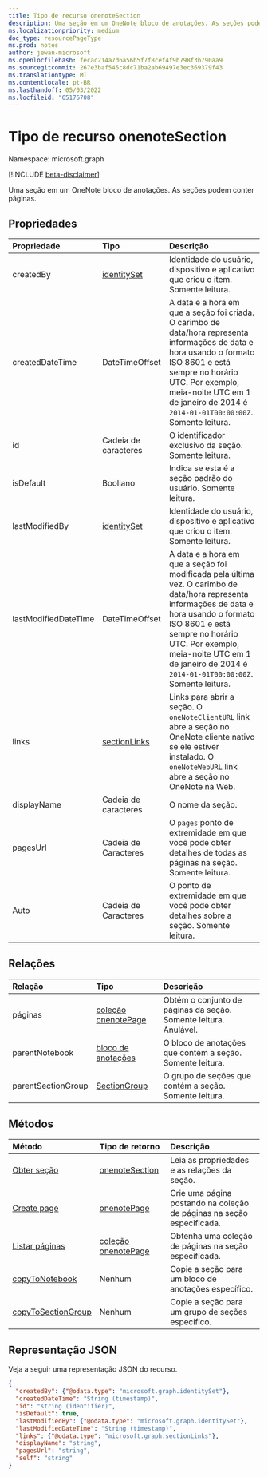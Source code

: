 ```yaml
---
title: Tipo de recurso onenoteSection
description: Uma seção em um OneNote bloco de anotações. As seções podem conter páginas.
ms.localizationpriority: medium
doc_type: resourcePageType
ms.prod: notes
author: jewan-microsoft
ms.openlocfilehash: fecac214a7d6a56b5f7f8cef4f9b798f3b790aa9
ms.sourcegitcommit: 267e3baf545c8dc71ba2ab69497e3ec369379f43
ms.translationtype: MT
ms.contentlocale: pt-BR
ms.lasthandoff: 05/03/2022
ms.locfileid: "65176708"
---
```

# <a name="onenotesection-resource-type"></a>Tipo de recurso onenoteSection

Namespace: microsoft.graph

[!INCLUDE [beta-disclaimer](../../includes/beta-disclaimer.md)]

Uma seção em um OneNote bloco de anotações. As seções podem conter páginas.

## <a name="properties"></a>Propriedades
| Propriedade     | Tipo   |Descrição|
|:---------------|:--------|:----------|
|createdBy|[identitySet](identityset.md)|Identidade do usuário, dispositivo e aplicativo que criou o item. Somente leitura.|
|createdDateTime|DateTimeOffset|A data e a hora em que a seção foi criada. O carimbo de data/hora representa informações de data e hora usando o formato ISO 8601 e está sempre no horário UTC. Por exemplo, meia-noite UTC em 1 de janeiro de 2014 é `2014-01-01T00:00:00Z`. Somente leitura.|
|id|Cadeia de caracteres|O identificador exclusivo da seção.  Somente leitura.|
|isDefault|Booliano|Indica se esta é a seção padrão do usuário. Somente leitura.|
|lastModifiedBy|[identitySet](identityset.md)|Identidade do usuário, dispositivo e aplicativo que criou o item. Somente leitura.|
|lastModifiedDateTime|DateTimeOffset|A data e a hora em que a seção foi modificada pela última vez. O carimbo de data/hora representa informações de data e hora usando o formato ISO 8601 e está sempre no horário UTC. Por exemplo, meia-noite UTC em 1 de janeiro de 2014 é `2014-01-01T00:00:00Z`. Somente leitura.|
|links|[sectionLinks](sectionlinks.md)|Links para abrir a seção. O `oneNoteClientURL` link abre a seção no OneNote cliente nativo se ele estiver instalado. O `oneNoteWebURL` link abre a seção no OneNote na Web.|
|displayName|Cadeia de caracteres|O nome da seção. |
|pagesUrl|Cadeia de Caracteres|O `pages` ponto de extremidade em que você pode obter detalhes de todas as páginas na seção. Somente leitura.|
|Auto|Cadeia de Caracteres|O ponto de extremidade em que você pode obter detalhes sobre a seção. Somente leitura.|

## <a name="relationships"></a>Relações
| Relação | Tipo   |Descrição|
|:---------------|:--------|:----------|
|páginas|[coleção onenotePage](onenotepage.md)|Obtém o conjunto de páginas da seção.  Somente leitura. Anulável.|
|parentNotebook|[bloco de anotações](notebook.md)|O bloco de anotações que contém a seção.  Somente leitura.|
|parentSectionGroup|[SectionGroup](sectiongroup.md)|O grupo de seções que contém a seção.  Somente leitura.|

## <a name="methods"></a>Métodos

| Método           | Tipo de retorno    |Descrição|
|:---------------|:--------|:----------|
|[Obter seção](../api/section-get.md) | [onenoteSection](onenotesection.md) |Leia as propriedades e as relações da seção.|
|[Create page](../api/section-post-pages.md) |[onenotePage](onenotepage.md)| Crie uma página postando na coleção de páginas na seção especificada.|
|[Listar páginas](../api/section-list-pages.md) |[coleção onenotePage](onenotepage.md)| Obtenha uma coleção de páginas na seção especificada.|
|[copyToNotebook](../api/section-copytonotebook.md)|Nenhum|Copie a seção para um bloco de anotações específico.|
|[copyToSectionGroup](../api/section-copytosectiongroup.md)|Nenhum|Copie a seção para um grupo de seções específico.|


## <a name="json-representation"></a>Representação JSON

Veja a seguir uma representação JSON do recurso.

<!-- {
  "blockType": "resource",
  "optionalProperties": [
    "pages",
    "parentNotebook",
    "parentSectionGroup"
  ],
  "keyProperty": "id",
  "baseType":"microsoft.graph.entity",
  "@odata.type": "microsoft.graph.onenoteSection"
}-->

```json
{
  "createdBy": {"@odata.type": "microsoft.graph.identitySet"},
  "createdDateTime": "String (timestamp)",
  "id": "string (identifier)",
  "isDefault": true,
  "lastModifiedBy": {"@odata.type": "microsoft.graph.identitySet"},
  "lastModifiedDateTime": "String (timestamp)",
  "links": {"@odata.type": "microsoft.graph.sectionLinks"},
  "displayName": "string",
  "pagesUrl": "string",
  "self": "string"
}

```

<!-- uuid: 8fcb5dbc-d5aa-4681-8e31-b001d5168d79
2015-10-25 14:57:30 UTC -->
<!--
{
  "type": "#page.annotation",
  "description": "onenoteSection resource",
  "keywords": "",
  "section": "documentation",
  "tocPath": "",
  "suppressions": []
}
-->


